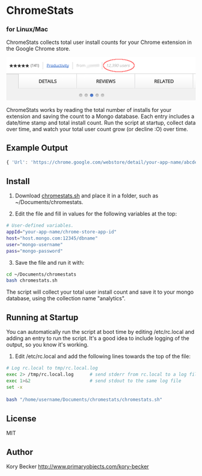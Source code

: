 ChromeStats
=========
### for Linux/Mac

ChromeStats collects total user install counts for your Chrome extension in the Google Chrome store.

![Screenshot 1](https://raw.githubusercontent.com/primaryobjects/chromestats/master/images/chromestats-1.png)

ChromeStats works by reading the total number of installs for your extension and saving the count to a Mongo database. Each entry includes a date/time stamp and total install count. Run the script at startup, collect data over time, and watch your total user count grow (or decline :O) over time.

Example Output
---

```javascript
{ 'Url': 'https://chrome.google.com/webstore/detail/your-app-name/abcdefghijklmnopqrstuvwxyz?hl=en', 'EventDate': ISODate('2014-09-29T22:59:56Z'), 'Users': 25621 }
```

Install
---

1. Download [chromestats.sh](https://raw.githubusercontent.com/primaryobjects/chromestats/master/chromestats.sh) and place it in a folder, such as ~/Documents/chromestats.

2. Edit the file and fill in values for the following variables at the top:

 ```sh
 # User-defined variables.
 appId="your-app-name/chrome-store-app-id"
 host="host.mongo.com:12345/dbname"
 user="mongo-username"
 pass="mongo-password"
 ```

3. Save the file and run it with:
 ```sh
 cd ~/Documents/chromestats
 bash chromestats.sh
 ```

The script will collect your total user install count and save it to your mongo database, using the collection name "analytics".

Running at Startup
---

You can automatically run the script at boot time by editing /etc/rc.local and adding an entry to run the script. It's a good idea to include logging of the output, so you know it's working.

1. Edit /etc/rc.local and add the following lines towards the top of the file:
 ```sh
 # Log rc.local to tmp/rc.local.log
 exec 2> /tmp/rc.local.log      # send stderr from rc.local to a log file
 exec 1>&2                      # send stdout to the same log file
 set -x
 
 bash "/home/username/Documents/chromestats/chromestats.sh"
 ```

License
----

MIT

Author
----
Kory Becker
http://www.primaryobjects.com/kory-becker
